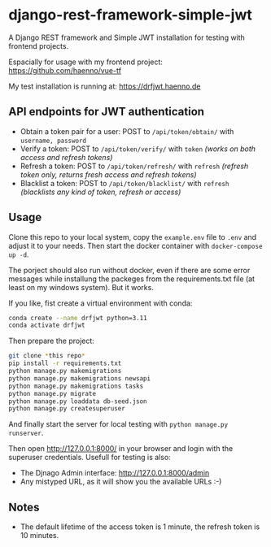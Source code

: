 # django-rest-framework-simple-jwt

A Django REST framework and Simple JWT installation for testing with frontend projects.

Espacially for usage with my frontend project: <https://github.com/haenno/vue-tf>

My test installation is running at: <https://drfjwt.haenno.de>

## API endpoints for JWT authentication

- Obtain a token pair for a user: POST to ``/api/token/obtain/`` with ``username, password``
- Verify a token: POST to ``/api/token/verify/`` with ``token``  *(works on both access and refresh tokens)*
- Refresh a token: POST to ``/api/token/refresh/`` with ``refresh`` *(refresh token only, returns fresh access and refresh tokens)*
- Blacklist a token: POST to ``/api/token/blacklist/`` with ``refresh`` *(blacklists any kind of token, refresh or access)*

## Usage

Clone this repo to your local system, copy the ``example.env`` file to ``.env`` and adjust it to your needs. Then start the docker container with ``docker-compose up -d``.

The porject should also run without docker, even if there are some error messages while installung the packeges from the requirements.txt file (at least on my windows system). But it works.

If you like, fist create a virtual environment with conda:

```bash
conda create --name drfjwt python=3.11
conda activate drfjwt
```

Then prepare the project:

```bash
git clone *this repo*
pip install -r requirements.txt
python manage.py makemigrations
python manage.py makemigrations newsapi
python manage.py makemigrations tasks
python manage.py migrate
python manage.py loaddata db-seed.json
python manage.py createsuperuser
```

And finally start the server for local testing with ``python manage.py runserver``.

Then open <http://127.0.0.1:8000/> in your browser and login with the superuser credentials. Usefull for testing is also:

- The Djnago Admin interface: <http://127.0.0.1:8000/admin>
- Any mistyped URL, as it will show you the available URLs :-)

## Notes

- The default lifetime of the access token is 1 minute, the refresh token is 10 minutes.
